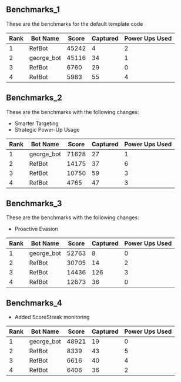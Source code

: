 ## Benchmarks_1
These are the benchmarks for the default template code

| Rank | Bot Name    | Score | Captured | Power Ups Used |
|------|------------|-------|----------|----------------|
| 1    | RefBot     | 45242 | 4        | 2              |
| 2    | george_bot | 45116 | 34       | 1              |
| 3    | RefBot     | 6760  | 29       | 0              |
| 4    | RefBot     | 5983  | 55       | 4              |

## Benchmarks_2
These are the benchmarks with the following changes:

- Smarter Targeting
- Strategic Power-Up Usage

| Rank | Bot Name    | Score | Captured | Power Ups Used |
|------|------------|-------|----------|----------------|
| 1    | george_bot | 71628 | 27       | 1              |
| 2    | RefBot     | 14175 | 37       | 6              |
| 3    | RefBot     | 10750 | 59       | 3              |
| 4    | RefBot     | 4765  | 47       | 3              |

## Benchmarks_3
These are the benchmarks with the following changes:

- Proactive Evasion

| Rank | Bot Name    | Score | Captured | Power Ups Used |
|------|------------|-------|----------|----------------|
| 1    | george_bot | 52763 | 8        | 0              |
| 2    | RefBot     | 30705 | 14       | 2              |
| 3    | RefBot     | 14436 | 126      | 3              |
| 4    | RefBot     | 12673 | 36       | 0              |

## Benchmarks_4

- Added ScoreStreak monitoring

| Rank | Bot Name    | Score | Captured | Power Ups Used |
|------|------------|-------|----------|----------------|
| 1    | george_bot | 48921 | 19       | 0              |
| 2    | RefBot     | 8339  | 43       | 5              |
| 3    | RefBot     | 6616  | 40       | 4              |
| 4    | RefBot     | 6406  | 36       | 2              |
